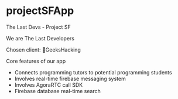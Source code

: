 # projectSFApp
The Last Devs - Project SF

We are The Last Developers

Chosen client: GeeksHacking

Core features of our app

- Connects programming tutors to potential programming students
- Involves real-time firebase messaging system
- Involves AgoraRTC call SDK
- Firebase database real-time search
